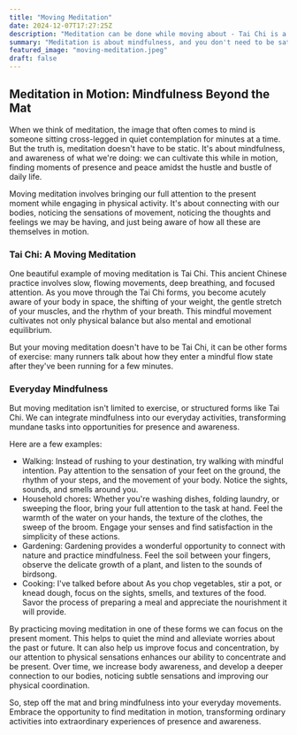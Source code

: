 ```yaml
---
title: "Moving Meditation"
date: 2024-12-07T17:27:25Z
description: "Meditation can be done while moving about - Tai Chi is a formal form, but you can just be walking to the bus"
summary: "Meditation is about mindfulness, and you don't need to be sat on a cushion to do it: you can be mindfully walking in nature, or just mindfully stood in the queue to post a parcel!"
featured_image: "moving-meditation.jpeg"
draft: false
---
```

## Meditation in Motion: Mindfulness Beyond the Mat
When we think of meditation, the image that often comes to mind is someone sitting cross-legged in quiet contemplation for minutes at a time. But the truth is, meditation doesn't have to be static.  It's about mindfulness, and awareness of what we're doing: we can cultivate this while in motion, finding moments of presence and peace amidst the hustle and bustle of daily life.

Moving meditation involves bringing our full attention to the present moment while engaging in physical activity. It's about connecting with our bodies, noticing the sensations of movement, noticing the thoughts and feelings we may be having, and just being aware of how all these are themselves in motion.

### Tai Chi: A Moving Meditation

One beautiful example of moving meditation is Tai Chi. This ancient Chinese practice involves slow, flowing movements, deep breathing, and focused attention. As you move through the Tai Chi forms, you become acutely aware of your body in space, the shifting of your weight, the gentle stretch of your muscles, and the rhythm of your breath. This mindful movement cultivates not only physical balance but also mental and emotional equilibrium.

But your moving meditation doesn't have to be Tai Chi, it can be other forms of exercise: many runners talk about how they enter a mindful flow state after they've been running for a few minutes.

### Everyday Mindfulness

But moving meditation isn't limited to exercise, or structured forms like Tai Chi. We can integrate mindfulness into our everyday activities, transforming mundane tasks into opportunities for presence and awareness.

Here are a few examples:

 - Walking: Instead of rushing to your destination, try walking with mindful intention. Pay attention to the sensation of your feet on the ground, the rhythm of your steps, and the movement of your body. Notice the sights, sounds, and smells around you.
 - Household chores: Whether you're washing dishes, folding laundry, or sweeping the floor, bring your full attention to the task at hand. Feel the warmth of the water on your hands, the texture of the clothes, the sweep of the broom. Engage your senses and find satisfaction in the simplicity of these actions.
 - Gardening: Gardening provides a wonderful opportunity to connect with nature and practice mindfulness. Feel the soil between your fingers, observe the delicate growth of a plant, and listen to the sounds of birdsong.
 - Cooking: I've talked before about As you chop vegetables, stir a pot, or knead dough, focus on the sights, smells, and textures of the food. Savor the process of preparing a meal and appreciate the nourishment it will provide.

By practicing moving meditation in one of these forms we can focus on the present moment.  This helps to quiet the mind and alleviate worries about the past or future.
It can also help us improve focus and concentration, by our attention to physical sensations enhances our ability to concentrate and be present.  Over time, we increase
body awareness, and develop a deeper connection to our bodies, noticing subtle sensations and improving our physical coordination.

So, step off the mat and bring mindfulness into your everyday movements. Embrace the opportunity to find meditation in motion, transforming ordinary activities into extraordinary experiences of presence and awareness.
